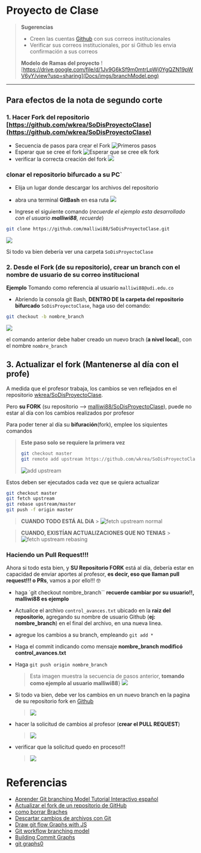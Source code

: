 # Proyecto de Clase


> **Sugerencias**
> * Creen las cuentas [Github](https://github.com/) con sus correos institucionales
> * Verificar sus correos institucionales, por si Github les envia confirmación a sus correos
> 
> **Modelo de Ramas del proyecto**
> ![https://drive.google.com/file/d/1Jv9G6kSf9m0mtrLpWj0YgQZN19pWV6yY/view?usp=sharing](Docs/imgs/branchModel.png)


---
## Para efectos de la nota de segundo corte

### 1. **Hacer Fork** del repositorio [https://github.com/wkrea/SoDisProyectoClase](https://github.com/wkrea/SoDisProyectoClase)
* Secuencia de pasos para crear el Fork
![Primeros pasos](./Docs/imgs/1.png)
* Esperar que se cree el fork
![Esperar que se cree elk fork](./Docs/imgs/2.png)
* verificar la correcta creación del fork
![](./Docs/imgs/3.png)

### clonar el repositorio bifurcado a su PC`

* Elija un lugar donde descargar los archivos del repositorio
* abra una terminal **GitBash** en esa ruta
![](./Docs/imgs/4.png)

* Ingrese el siguiente comando (*recuerde el ejemplo esta desarrollado con el usuario **malliwi88**, recuerde*)
```bash
git clone https://github.com/malliwi88/SoDisProyectoClase.git
```
![](./Docs/imgs/5.png)


Si todo va bien debería ver una carpeta `SoDisProyectoClase`

### 2. Desde el Fork **(de su repositorio)**, crear un branch **con el nombre de usuario de su correo institucional**

**Ejemplo**
Tomando como referencia al usuario `malliwi88@udi.edu.co`

* Abriendo la consola git Bash, **DENTRO DE la carpeta del repositorio bifurcado**
`SoDisProyectoClase`, haga uso del comando:
```bash
git checkout -b nombre_branch
```
![](./Docs/imgs/6.png)

el comando anterior debe haber creado un nuevo brach (**a nivel local**), con el nombre `nombre_branch`

## 3. Actualizar el fork (Mantenerse al día con el profe)

A medida que el profesor trabaja, los cambios se ven reflejados en el repositorio [wkrea/SoDisProyectoClase](https://github.com/wkrea/SoDisProyectoClase).

Pero **su FORK** (su repositorio --> [malliwi88/SoDisProyectoClase]()), puede no estar al día con los cambios realizados por profesor

Para poder tener al día su **bifuración**(fork), emplee los siquientes comandos

> **Este paso solo se requiere la primera vez**
> ```bash
> git checkout master
> git remote add upstream https://github.com/wkrea/SoDisProyectoClase.git
> ```
> ![add upstream](./Docs/imgs/7.png)

Estos deben ser ejecutados cada vez que se quiera actualizar
```bash
git checkout master
git fetch upstream
git rebase upstream/master
git push -f origin master
```
> **CUANDO TODO ESTÁ AL DíA**
    > ![fetch upstream normal](./Docs/imgs/8.png)

> **CUANDO, EXISTÍAN ACTUALIZACIONES QUE NO TENIAS**
    > ![fetch upstream rebasing](./Docs/imgs/8.1.png)


### Haciendo un Pull Request!!!

Ahora si todo esta bien, y **SU Repositorio FORK** está al día, debería estar en capacidad de enviar aportes al profesor, **es decir, eso que llaman pull request!!! o PRs**, vamos a por ello!!! 🤓
* haga `git checkout nombre_branch`` **recuerde cambiar por su usuario!!, malliwi88 es ejemplo**
* Actualice el archivo `control_avances.txt` ubicado en la **raiz del repositorio**, agregando su nombre de usuario Github (**ej: nombre_branch**) en el final del archivo, en una nueva linea.
* agregue los cambios a su branch, empleando `git add *`
* Haga el commit indicando como mensaje **nombre_branch modificó control_avances.txt**
* Haga `git push origin nombre_branch`
  > Esta imagen muestra la secuencia de pasos anterior, **tomando como ejemplo al usuario malliwi88**}
  > ![](./Docs/imgs/9.png) 


* Si todo va bien, debe ver los cambios en un nuevo branch en la pagina de su repositorio fork en [Github](https://github.com/)
    > ![](./Docs/imgs/10.png) 

* hacer la solicitud de cambios al profesor (**crear el PULL REQUEST**)
  > ![](./Docs/imgs/11.png)

* verificar que la solicitud quedo en proceso!!!
  > ![](Docs/imgs/12.png)




# Referencias
* [Aprender Git branching Model Tutorial Interactivo español](https://learngitbranching.js.org/?locale=es_ES)
* [Actualizar el fork de un repositorio de GitHub](https://styde.net/actualizar-el-fork-de-un-repositorio-de-github/)
* [como borrar Braches](https://github.com/Kunena/Kunena-Forum/wiki/Create-a-new-branch-with-git-and-manage-branches)
* [Descartar cambios de archivos con Git](https://desarrolloweb.com/articulos/descartar-cambios-archivos-git.html)
* [Draw git flow Graphs with JS](https://www.nicoespeon.com/talk-drawing-git-graphs/#27)
* [Git workflow branching model](https://www.endoflineblog.com/oneflow-a-git-branching-model-and-workflow)
* [Building Commit Graphs](https://www.codebasehq.com/blog/building-commit-graphs)
* [git graphs0](https://livablesoftware.com/tools-to-visualize-the-history-of-a-git-repository/)
